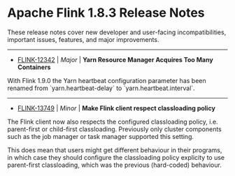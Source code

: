 
<!---
# Licensed to the Apache Software Foundation (ASF) under one
# or more contributor license agreements.  See the NOTICE file
# distributed with this work for additional information
# regarding copyright ownership.  The ASF licenses this file
# to you under the Apache License, Version 2.0 (the
# "License"); you may not use this file except in compliance
# with the License.  You may obtain a copy of the License at
#
#     http://www.apache.org/licenses/LICENSE-2.0
#
# Unless required by applicable law or agreed to in writing, software
# distributed under the License is distributed on an "AS IS" BASIS,
# WITHOUT WARRANTIES OR CONDITIONS OF ANY KIND, either express or implied.
# See the License for the specific language governing permissions and
# limitations under the License.
-->
# Apache Flink  1.8.3 Release Notes

These release notes cover new developer and user-facing incompatibilities, important issues, features, and major improvements.


---

* [FLINK-12342](https://issues.apache.org/jira/browse/FLINK-12342) | *Major* | **Yarn Resource Manager Acquires Too Many Containers**

With Flink 1.9.0 the Yarn heartbeat configuration parameter has been renamed from \`yarn.heartbeat-delay\` to \`yarn.heartbeat.interval\`.


---

* [FLINK-13749](https://issues.apache.org/jira/browse/FLINK-13749) | *Minor* | **Make Flink client respect classloading policy**

The Flink client now also respects the configured classloading policy, i.e. parent-first or child-first classloading. Previously only cluster components such as the job manager or task manager supported this setting.

This does mean that users might get different behaviour in their programs, in which case they should configure the classloading policy explicity to use parent-first classloading, which was the previous (hard-coded) behaviour.



